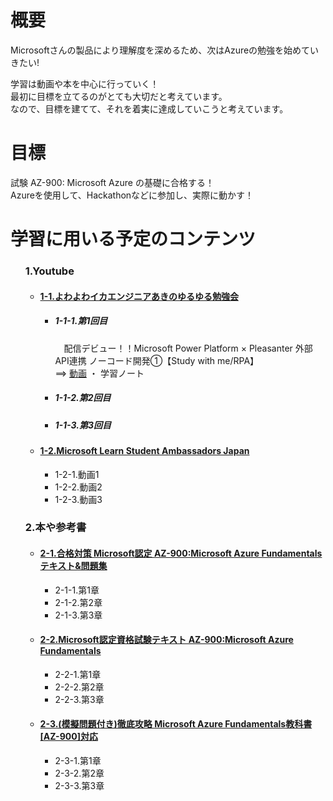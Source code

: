 <h1>概要</h1>
Microsoftさんの製品により理解度を深めるため、次はAzureの勉強を始めていきたい!<br>

学習は動画や本を中心に行っていく！<br>
最初に目標を立てるのがとても大切だと考えています。<br>
なので、目標を建てて、それを着実に達成していこうと考えています。<br>

<h1>目標</h1>
試験 AZ-900: Microsoft Azure の基礎に合格する！<br>
Azureを使用して、Hackathonなどに参加し、実際に動かす！<br>

<h1>学習に用いる予定のコンテンツ</h1>
<ul>
    <h3>1.Youtube</h3>
    <ul>
        <li><h4><a href="https://www.youtube.com/channel/UCV6RBsjd_mzOyuJoNHyLX6A/videos">1-1.よわよわイカエンジニアあきのゆるゆる勉強会</a></h4></li>
        <ul>
            <li><a><h5>1-1-1.第1回目</h5>　配信デビュー！！Microsoft Power Platform × Pleasanter 外部API連携 ノーコード開発①【Study with me/RPA】</a><br>
                ==>
                <a href="https://www.youtube.com/watch?v=Nll8xAxpQ4k&t=641s">動画</a>
                ・
                <a>学習ノート</a>
            </li>
            <li><h5>1-1-2.第2回目</h5></li>
            <li><h5>1-1-3.第3回目</h5></li>
        </ul>
        <li><h4><a href="https://www.youtube.com/channel/UCbYatXqIz_h_Qp0y3AHqoQg/videos">1-2.Microsoft Learn Student
                Ambassadors Japan</a></h4></li>
        <ul>
            <li>1-2-1.動画1</li>
            <li>1-2-2.動画2</li>
            <li>1-2-3.動画3</li>
        </ul>
    </ul>
    <h3>2.本や参考書</h3>
    <ul>
        <li><h4><a href="https://www.amazon.co.jp/dp/4865942319">2-1.合格対策 Microsoft認定 AZ-900:Microsoft Azure
                Fundamentalsテキスト&問題集</a></h4></li>
        <ul>
            <li>2-1-1.第1章</li>
            <li>2-1-2.第2章</li>
            <li>2-1-3.第3章</li>
        </ul>
        <li><h4><a href="https://www.amazon.co.jp/dp/481561086X">2-2.Microsoft認定資格試験テキスト AZ-900:Microsoft Azure Fundamentals</a></h4></li>
        <ul>
            <li>2-2-1.第1章</li>
            <li>2-2-2.第2章</li>
            <li>2-2-3.第3章</li>
        </ul>
        <li><h4><a href="https://www.amazon.co.jp/dp/429501141X">2-3.(模擬問題付き)徹底攻略 Microsoft Azure Fundamentals教科書[AZ-900]対応</a></h4></li>
        <ul>
            <li>2-3-1.第1章</li>
            <li>2-3-2.第2章</li>
            <li>2-3-3.第3章</li>
        </ul>
    </ul>
    <ul>